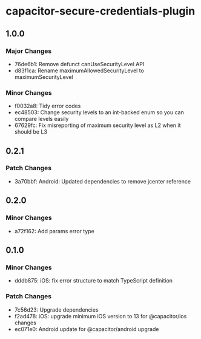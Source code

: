 # capacitor-secure-credentials-plugin

## 1.0.0

### Major Changes

- 76de6b1: Remove defunct canUseSecurityLevel API
- d83f1ca: Rename maximumAllowedSecurityLevel to maximumSecurityLevel

### Minor Changes

- f0032a8: Tidy error codes
- ec48503: Change security levels to an int-backed enum so you can compare levels easily
- 67629fc: Fix misreporting of maximum security level as L2 when it should be L3

## 0.2.1

### Patch Changes

- 3a70bbf: Android: Updated dependencies to remove jcenter reference

## 0.2.0

### Minor Changes

- a72f162: Add params error type

## 0.1.0

### Minor Changes

- dddb875: iOS: fix error structure to match TypeScript definition

### Patch Changes

- 7c56d23: Upgrade dependencies
- f2ad478: iOS: upgrade minimum iOS version to 13 for @capacitor/ios changes
- ec071e0: Android update for @capacitor/android upgrade
